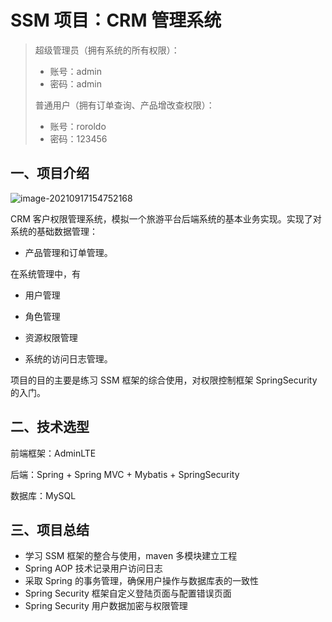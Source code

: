 # SSM 项目：CRM 管理系统

> 超级管理员（拥有系统的所有权限）：
>
> * 账号：admin 
> * 密码：admin
>
> 普通用户（拥有订单查询、产品增改查权限）：
>
> * 账号：roroldo
> * 密码：123456

## 一、项目介绍

![image-20210917154752168](https://gitee.com/Roroldo/ImgRepo/raw/master/image-20210917154752168.png)

CRM 客户权限管理系统，模拟一个旅游平台后端系统的基本业务实现。实现了对系统的基础数据管理：

* 产品管理和订单管理。

在系统管理中，有

* 用户管理

* 角色管理

* 资源权限管理

* 系统的访问日志管理。

项目的目的主要是练习 SSM 框架的综合使用，对权限控制框架 SpringSecurity 的入门。





## 二、技术选型

前端框架：AdminLTE 

后端：Spring + Spring MVC + Mybatis + SpringSecurity

数据库：MySQL









## 三、项目总结

* 学习 SSM 框架的整合与使用，maven 多模块建立工程
* Spring AOP 技术记录用户访问日志
* 采取 Spring 的事务管理，确保用户操作与数据库表的一致性
* Spring Security 框架自定义登陆页面与配置错误页面
* Spring Security 用户数据加密与权限管理








